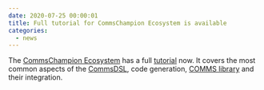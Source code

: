 ```yaml
---
date: 2020-07-25 00:00:01 
title: Full tutorial for CommsChampion Ecosystem is available
categories:
  - news
---
```

The [CommsChampion Ecosystem](https://arobenko.github.io/cc) has a full 
[tutorial](https://github.com/arobenko/cc_tutorial) now. It covers the most common 
aspects of the [CommsDSL](https://github.com/arobenko/CommsDSL-Specification), code generation,
[COMMS library](https://github.com/arobenko/comms_champion#comms-library) and their 
integration.


